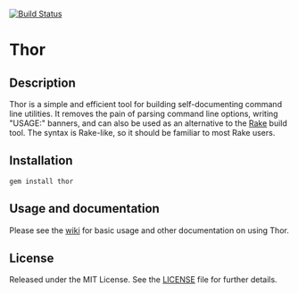 [![Build Status](https://secure.travis-ci.org/wycats/thor.png?branch=master)](http://travis-ci.org/wycats/thor)

Thor
====

Description
-----------
Thor is a simple and efficient tool for building self-documenting command line
utilities.  It removes the pain of parsing command line options, writing
"USAGE:" banners, and can also be used as an alternative to the [Rake][rake]
build tool.  The syntax is Rake-like, so it should be familiar to most Rake
users.

[rake]: https://github.com/jimweirich/rake

Installation
------------
    gem install thor

Usage and documentation
-----------------------
Please see the [wiki][] for basic usage and other documentation on using Thor.

[wiki]: https://github.com/wycats/thor/wiki

License
-------
Released under the MIT License.  See the [LICENSE][] file for further details.

[license]: LICENSE.md
